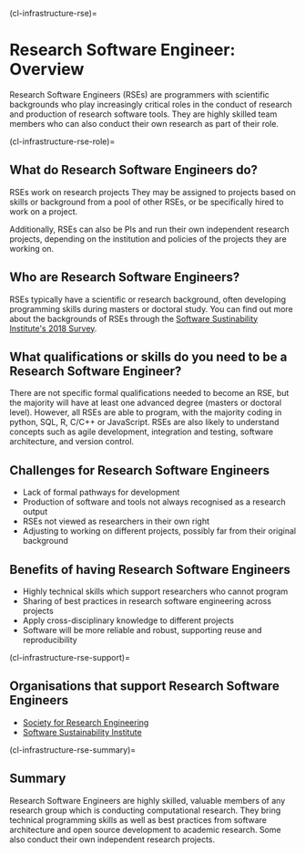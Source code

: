 (cl-infrastructure-rse)=
# Research Software Engineer: Overview

Research Software Engineers (RSEs) are programmers with scientific backgrounds who play increasingly critical roles in the conduct of research and production of research software tools. 
They are highly skilled team members who can also conduct their own research as part of their role. 


(cl-infrastructure-rse-role)=
## What do Research Software Engineers do? 
RSEs work on research projects 
They may be assigned to projects based on skills or background from a pool of other RSEs, or be specifically hired to work on a project. 

Additionally, RSEs can also be PIs and run their own independent research projects, depending on the institution and policies of the projects they are working on. 

## Who are Research Software Engineers?
RSEs typically have a scientific or research background, often developing programming skills during masters or doctoral study. 
You can find out more about the backgrounds of RSEs through the [Software Sustinability Institute's 2018 Survey](https://www.software.ac.uk/blog/2018-03-12-what-do-we-know-about-rses-results-our-international-surveys). 

## What qualifications or skills do you need to be a Research Software Engineer? 
There are not specific formal qualifications needed to become an RSE, but the majority will have at least one advanced degree (masters or doctoral level). 
However, all RSEs are able to program, with the majority coding in python, SQL, R, C/C++ or JavaScript.
RSEs are also likely to understand concepts such as agile development, integration and testing, software architecture, and version control. 

## Challenges for Research Software Engineers
* Lack of formal pathways for development
* Production of software and tools not always recognised as a research output 
* RSEs not viewed as researchers in their own right
* Adjusting to working on different projects, possibly far from their original background 

## Benefits of having Research Software Engineers
* Highly technical skills which support researchers who cannot program
* Sharing of best practices in research software engineering across projects 
* Apply cross-disciplinary knowledge to different projects 
* Software will be more reliable and robust, supporting reuse and reproducibility 

(cl-infrastructure-rse-support)=
## Organisations that support Research Software Engineers
* [Society for Research Engineering](https://society-rse.org/)
* [Software Sustainability Institute](https://www.software.ac.uk/)

(cl-infrastructure-rse-summary)=
## Summary
Research Software Engineers are highly skilled, valuable members of any research group which is conducting computational research.
They bring technical programming skills as well as best practices from software architecture and open source development to academic research. 
Some also conduct their own independent research projects. 




<!-- 
> See the [style guide](https://the-turing-way.netlify.app/community-handbook/style/style-crossref.html) for The Turing Way's recommendations on cross referencing.
> To include an image in your writing, use the MyST directive shown below. 
> Remember to add your image to the `figures` [folder](https://github.com/alan-turing-institute/the-turing-way/tree/main/book/website/figures) and use the correct path, else it will not be displayed.

```{figure} ../../figures/image-name.png
---
name: image-name
alt: describe your image for readers who rely on screen readers
---
Your image caption here
```

> To include code blocks, simply enclose your code in three sets of backticks shown below.

```
def simple_function():
    pass
```

> To include an admonition or to highlight a block of text that exists slightly apart from the narrative of your section, use the directive shown below. Jupyter Book's [documentation](https://jupyterbook.org/content/content-blocks.html#) has other useful examples.

```{note}
Here is a note!
```




<!-- IMPORTANT!

- Use this template to create your chapter's subchapters.
- Refrain from writing very long subchapters as readers may be unwilling to read them. Rather, you should split long subchapters into smaller subchapters if necessary.



BEFORE YOU GO

- Have a look at the Style Guide and the Maintaining Consistency chapters to ensure that you have followed the relevant recommendations on
  - Avoiding HTML
  - Consecutive headers
  - Labels and cross referencing
  - Using images
  - Latin abbreviations
  - References and citations
  - Title casing
  - Matching headers with reference in table of content

-->
